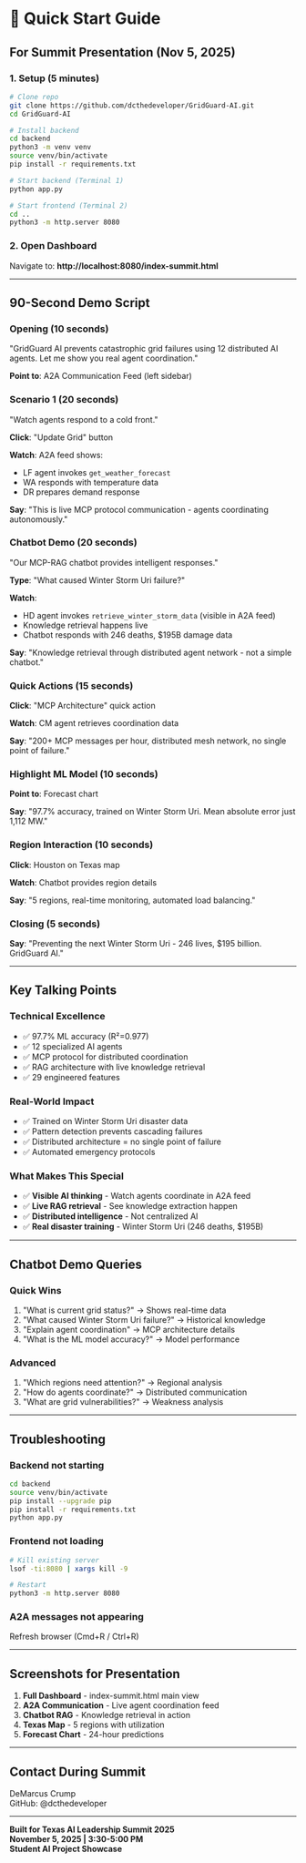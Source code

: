 # 🚀 Quick Start Guide

## For Summit Presentation (Nov 5, 2025)

### 1. Setup (5 minutes)

```bash
# Clone repo
git clone https://github.com/dcthedeveloper/GridGuard-AI.git
cd GridGuard-AI

# Install backend
cd backend
python3 -m venv venv
source venv/bin/activate
pip install -r requirements.txt

# Start backend (Terminal 1)
python app.py

# Start frontend (Terminal 2)
cd ..
python3 -m http.server 8080
```

### 2. Open Dashboard

Navigate to: **http://localhost:8080/index-summit.html**

---

## 90-Second Demo Script

### Opening (10 seconds)
"GridGuard AI prevents catastrophic grid failures using 12 distributed AI agents. Let me show you real agent coordination."

**Point to**: A2A Communication Feed (left sidebar)

### Scenario 1 (20 seconds)
"Watch agents respond to a cold front."

**Click**: "Update Grid" button

**Watch**: A2A feed shows:
- LF agent invokes `get_weather_forecast`
- WA responds with temperature data
- DR prepares demand response

**Say**: "This is live MCP protocol communication - agents coordinating autonomously."

### Chatbot Demo (20 seconds)
"Our MCP-RAG chatbot provides intelligent responses."

**Type**: "What caused Winter Storm Uri failure?"

**Watch**: 
- HD agent invokes `retrieve_winter_storm_data` (visible in A2A feed)
- Knowledge retrieval happens live
- Chatbot responds with 246 deaths, $195B damage data

**Say**: "Knowledge retrieval through distributed agent network - not a simple chatbot."

### Quick Actions (15 seconds)
**Click**: "MCP Architecture" quick action

**Watch**: CM agent retrieves coordination data

**Say**: "200+ MCP messages per hour, distributed mesh network, no single point of failure."

### Highlight ML Model (10 seconds)
**Point to**: Forecast chart

**Say**: "97.7% accuracy, trained on Winter Storm Uri. Mean absolute error just 1,112 MW."

### Region Interaction (10 seconds)
**Click**: Houston on Texas map

**Watch**: Chatbot provides region details

**Say**: "5 regions, real-time monitoring, automated load balancing."

### Closing (5 seconds)
**Say**: "Preventing the next Winter Storm Uri - 246 lives, $195 billion. GridGuard AI."

---

## Key Talking Points

### Technical Excellence
- ✅ 97.7% ML accuracy (R²=0.977)
- ✅ 12 specialized AI agents
- ✅ MCP protocol for distributed coordination
- ✅ RAG architecture with live knowledge retrieval
- ✅ 29 engineered features

### Real-World Impact
- ✅ Trained on Winter Storm Uri disaster data
- ✅ Pattern detection prevents cascading failures
- ✅ Distributed architecture = no single point of failure
- ✅ Automated emergency protocols

### What Makes This Special
- ✅ **Visible AI thinking** - Watch agents coordinate in A2A feed
- ✅ **Live RAG retrieval** - See knowledge extraction happen
- ✅ **Distributed intelligence** - Not centralized AI
- ✅ **Real disaster training** - Winter Storm Uri (246 deaths, $195B)

---

## Chatbot Demo Queries

### Quick Wins
1. "What is current grid status?" → Shows real-time data
2. "What caused Winter Storm Uri failure?" → Historical knowledge
3. "Explain agent coordination" → MCP architecture details
4. "What is the ML model accuracy?" → Model performance

### Advanced
1. "Which regions need attention?" → Regional analysis
2. "How do agents coordinate?" → Distributed communication
3. "What are grid vulnerabilities?" → Weakness analysis

---

## Troubleshooting

### Backend not starting
```bash
cd backend
source venv/bin/activate
pip install --upgrade pip
pip install -r requirements.txt
python app.py
```

### Frontend not loading
```bash
# Kill existing server
lsof -ti:8080 | xargs kill -9

# Restart
python3 -m http.server 8080
```

### A2A messages not appearing
Refresh browser (Cmd+R / Ctrl+R)

---

## Screenshots for Presentation

1. **Full Dashboard** - index-summit.html main view
2. **A2A Communication** - Live agent coordination feed
3. **Chatbot RAG** - Knowledge retrieval in action
4. **Texas Map** - 5 regions with utilization
5. **Forecast Chart** - 24-hour predictions

---

## Contact During Summit

DeMarcus Crump  
GitHub: @dcthedeveloper

---

**Built for Texas AI Leadership Summit 2025**  
**November 5, 2025 | 3:30-5:00 PM**  
**Student AI Project Showcase**
